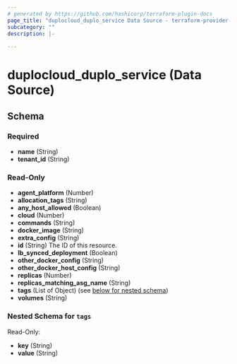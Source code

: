 ```yaml
---
# generated by https://github.com/hashicorp/terraform-plugin-docs
page_title: "duplocloud_duplo_service Data Source - terraform-provider-duplocloud"
subcategory: ""
description: |-
  
---
```


# duplocloud_duplo_service (Data Source)





<!-- schema generated by tfplugindocs -->
## Schema

### Required

- **name** (String)
- **tenant_id** (String)

### Read-Only

- **agent_platform** (Number)
- **allocation_tags** (String)
- **any_host_allowed** (Boolean)
- **cloud** (Number)
- **commands** (String)
- **docker_image** (String)
- **extra_config** (String)
- **id** (String) The ID of this resource.
- **lb_synced_deployment** (Boolean)
- **other_docker_config** (String)
- **other_docker_host_config** (String)
- **replicas** (Number)
- **replicas_matching_asg_name** (String)
- **tags** (List of Object) (see [below for nested schema](#nestedatt--tags))
- **volumes** (String)

<a id="nestedatt--tags"></a>
### Nested Schema for `tags`

Read-Only:

- **key** (String)
- **value** (String)



